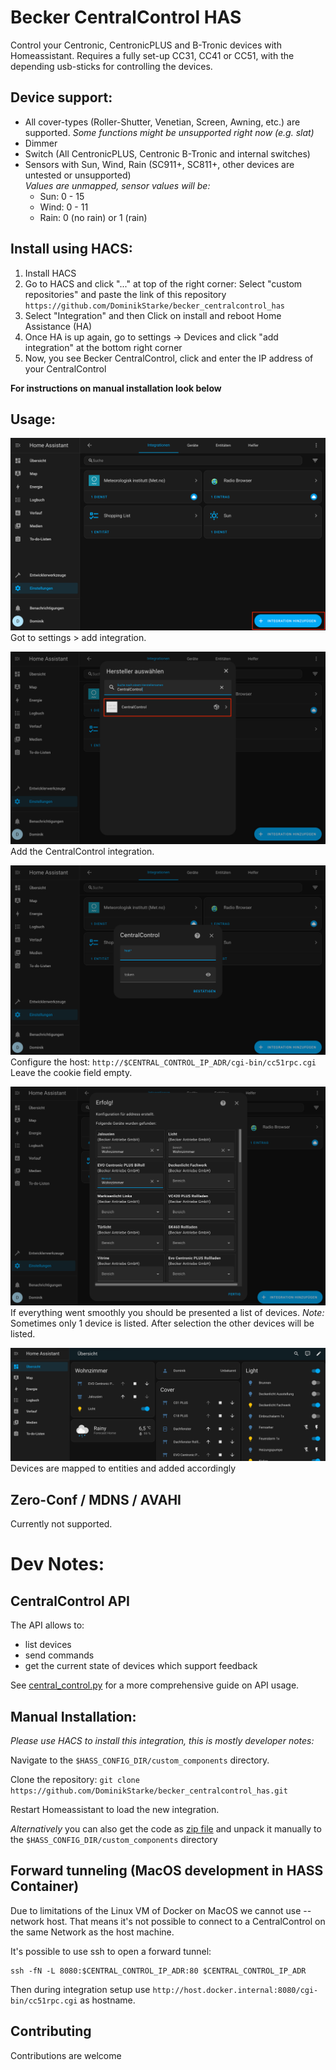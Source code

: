 # Becker CentralControl HAS

Control your Centronic, CentronicPLUS and B-Tronic devices with Homeassistant.
Requires a fully set-up CC31, CC41 or CC51, with the depending usb-sticks for controlling the devices.

## Device support:

- All cover-types (Roller-Shutter, Venetian, Screen, Awning, etc.) are supported.
  _Some functions might be unsupported right now (e.g. slat)_
- Dimmer
- Switch (All CentronicPLUS, Centronic B-Tronic and internal switches)
- Sensors with Sun, Wind, Rain (SC911+, SC811+, other devices are untested or unsupported)  
  _Values are unmapped, sensor values will be:_
  * Sun: 0 - 15
  * Wind: 0 - 11
  * Rain: 0 (no rain) or 1 (rain)

## Install using HACS:

1. Install HACS
2. Go to HACS and click "..." at top of the right corner: Select "custom repositories" and paste the link of this repository `https://github.com/DominikStarke/becker_centralcontrol_has`
3. Select "Integration" and then Click on install and reboot Home Assistance (HA)
4. Once HA is up again, go to settings -> Devices and click "add integration" at the bottom right corner
5. Now, you see Becker CentralControl, click and enter the IP address of your CentralControl

**For instructions on manual installation look below**


## Usage:

![Step 1](assets/1.png)
Got to settings > add integration.

![Step 2](assets/2.png)
Add the CentralControl integration.

![Step 3](assets/3.png)
Configure the host: `http://$CENTRAL_CONTROL_IP_ADR/cgi-bin/cc51rpc.cgi`
Leave the cookie field empty.

![Step 4](assets/4.png)
If everything went smoothly you should be presented a list of devices.
_Note:_ Sometimes only 1 device is listed. After selection the other devices will be listed.

![Step 5](assets/5.png)
Devices are mapped to entities and added accordingly

## Zero-Conf / MDNS / AVAHI

Currently not supported.

# Dev Notes:

## CentralControl API

The API allows to:

- list devices
- send commands
- get the current state of devices which support feedback

See [central_control.py](central_control.py) for a more comprehensive guide on API usage.

## Manual Installation:

_Please use HACS to install this integration, this is mostly developer notes:_

Navigate to the `$HASS_CONFIG_DIR/custom_components` directory.

Clone the repository: `git clone https://github.com/DominikStarke/becker_centralcontrol_has.git`

Restart Homeassistant to load the new integration.

_Alternatively_ you can also get the code as [zip file](https://github.com/DominikStarke/becker_centralcontrol_has/archive/refs/heads/main.zip) and unpack it manually to the `$HASS_CONFIG_DIR/custom_components` directory

## Forward tunneling (MacOS development in HASS Container)

Due to limitations of the Linux VM of Docker on MacOS we cannot use --network host.
That means it's not possible to connect to a CentralControl on the same Network as the host machine.

It's possible to use ssh to open a forward tunnel:

```
ssh -fN -L 8080:$CENTRAL_CONTROL_IP_ADR:80 $CENTRAL_CONTROL_IP_ADR
```

Then during integration setup use `http://host.docker.internal:8080/cgi-bin/cc51rpc.cgi` as hostname.

## Contributing

Contributions are welcome
